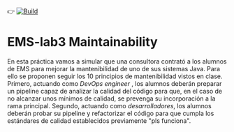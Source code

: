 :point_right: [![Build](https://github.com/ETSISI-EMS/ems2025-lab-3-mantenibilidad-equipo_pedro_anabel/actions/workflows/main.yml/badge.svg)](https://github.com/ETSISI-EMS/ems2025-lab-3-mantenibilidad-equipo_pedro_anabel/actions/workflows/main.yml)

# EMS-lab3 Maintainability

En esta práctica vamos a simular que una consultora contrató a los alumnos de EMS para mejorar la mantenibilidad de uno de sus sistemas Java. Para ello se proponen seguir los 10 principios de mantenibilidad vistos en clase. Primero, actuando como *DevOps engineer* , los alumnos deberán preparar un pipeline capaz de analizar la calidad del código para que, en el caso de no alcanzar unos mínimos de calidad, se prevenga su incorporación a la rama principal. Segundo, actuando como *desarrolladores*, los alumnos deberán probar su pipeline y refactorizar el código para que cumpla los estándares de calidad establecidos previamente "pls funciona". 
